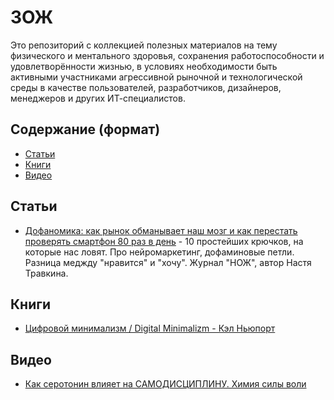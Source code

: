 # ЗОЖ

Это репозиторий с коллекцией полезных материалов на тему физического и ментального здоровья, сохранения работоспособности и удовлетворённости жизнью, в условиях необходимости быть активными участниками агрессивной рыночной и технологической среды в качестве пользователей, разработчиков, дизайнеров, менеджеров и других ИТ-специалистов.

## Содержание (формат)
- [Статьи](#статьи)
- [Книги](#книги)
- [Видео](#видео)


## Статьи
- [Дофаномика: как рынок обманывает наш мозг и как перестать проверять смартфон 80 раз в день](https://knife.media/dopamine-loop/) - 10 простейших крючков, на которые нас ловят. Про нейромаркетинг, дофаминовые петли. Разница меджду "нравится" и "хочу". Журнал "НОЖ", автор Настя Травкина.

## Книги
- [Цифровой минимализм / Digital Minimalizm - Кэл Ньюпорт](https://www.mann-ivanov-ferber.ru/books/czifrovoj-minimalizm/)

## Видео
- [Как серотонин влияет на САМОДИСЦИПЛИНУ. Химия силы воли](https://youtu.be/51gQnoVEcNg)
